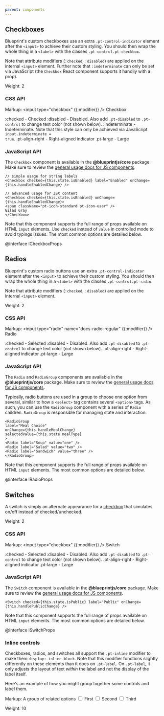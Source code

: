 ```yaml
---
parent: components
---
```


## Checkboxes

Blueprint's custom checkboxes use an extra `.pt-control-indicator` element after the `<input>` to
achieve their custom styling. You should then wrap the whole thing in a `<label>` with the classes
`.pt-control.pt-checkbox`.

Note that attribute modifiers (`:checked`, `:disabled`) are applied on the internal `<input>`
element. Further note that `:indeterminate` can only be set via JavaScript (the `Checkbox` React
component supports it handily with a prop).

Weight: 2

### CSS API

Markup:
<label class="pt-control pt-checkbox {{.modifier}}">
<input type="checkbox" {{:modifier}} />
<span class="pt-control-indicator"></span>
Checkbox
</label>

:checked  - Checked
:disabled - Disabled. Also add <code>.pt-disabled</code> to <code>.pt-control</code> to change text color (not shown below).
:indeterminate - Indeterminate. Note that this style can only be achieved via JavaScript
<code>input.indeterminate = true</code>.
.pt-align-right - Right-aligned indicator
.pt-large - Large

### JavaScript API

The `Checkbox` component is available in the __@blueprintjs/core__ package.
Make sure to review the [general usage docs for JS components](#components.usage).

```
// simple usage for string labels
<Checkbox checked={this.state.isEnabled} label="Enabled" onChange={this.handleEnabledChange} />

// advanced usage for JSX content
<Checkbox checked={this.state.isEnabled} onChange={this.handleEnabledChange}>
<span className="pt-icon-standard pt-icon-user" />
Gilad Gray
</Checkbox>
```

Note that this component supports the full range of props available on HTML `input` elements.
Use `checked` instead of `value` in controlled mode to avoid typings issues.
The most common options are detailed below.

@interface ICheckboxProps

## Radios

Blueprint's custom radio buttons use an extra `.pt-control-indicator` element after the `<input>`
to achieve their custom styling. You should then wrap the whole thing in a `<label>` with the
classes `.pt-control.pt-radio`.

Note that attribute modifiers (`:checked`, `:disabled`) are applied on the internal `<input>`
element.

Weight: 2

### CSS API

Markup:
<label class="pt-control pt-radio {{.modifier}}">
<input type="radio" name="docs-radio-regular" {{:modifier}} />
<span class="pt-control-indicator"></span>
Radio
</label>

:checked  - Selected
:disabled - Disabled. Also add <code>.pt-disabled</code> to <code>.pt-control</code> to change text color (not shown below).
.pt-align-right - Right-aligned indicator
.pt-large - Large

### JavaScript API

The `Radio` and `RadioGroup` components are available in the __@blueprintjs/core__ package. Make
sure to review the [general usage docs for JS components](#components.usage).

Typically, radio buttons are used in a group to choose one option from several, similar to how a
`<select>` tag contains several `<option>` tags. As such, you can use the `RadioGroup` component
with a series of `Radio` children. `RadioGroup` is responsible for managing state and interaction.

```
<RadioGroup
label="Meal Choice"
onChange={this.handleMealChange}
selectedValue={this.state.mealType}
>
<Radio label="Soup" value="one" />
<Radio label="Salad" value="two" />
<Radio label="Sandwich" value="three" />
</RadioGroup>
```

Note that this component supports the full range of props available on HTML `input` elements.
The most common options are detailed below.

@interface IRadioProps

## Switches

A switch is simply an alternate appearance for a [checkbox](#components.forms.checkbox) that
simulates on/off instead of checked/unchecked.

Weight: 2

### CSS API

Markup:
<label class="pt-control pt-switch {{.modifier}}">
<input type="checkbox" {{:modifier}} />
<span class="pt-control-indicator"></span>
Switch
</label>

:checked  - Selected
:disabled - Disabled. Also add <code>.pt-disabled</code> to <code>.pt-control</code> to change text color (not shown below).
.pt-align-right - Right-aligned indicator
.pt-large - Large

### JavaScript API

The `Switch` component is available in the __@blueprintjs/core__ package.
Make sure to review the [general usage docs for JS components](#components.usage).

```
<Switch checked={this.state.isPublic} label="Public" onChange={this.handlePublicChange} />
```

Note that this component supports the full range of props available on HTML `input` elements.
The most common options are detailed below.

@interface ISwitchProps

### Inline controls

Checkboxes, radios, and switches all support the `.pt-inline` modifier to make them `display:
inline-block`. Note that this modifier functions slightly differently on these elements than it
does on `.pt-label`. On `.pt-label`, it only adjusts the layout of text _within_ the label and not
the display of the label itself.

Here's an example of how you might group together some controls and label them.

Markup:
<label class="pt-label">A group of related options</label>
<label class="pt-control pt-checkbox pt-inline">
<input type="checkbox" />
<span class="pt-control-indicator"></span>
First
</label>
<label class="pt-control pt-checkbox pt-inline">
<input type="checkbox" />
<span class="pt-control-indicator"></span>
Second
</label>
<label class="pt-control pt-checkbox pt-inline">
<input type="checkbox" />
<span class="pt-control-indicator"></span>
Third
</label>

Weight: 10
